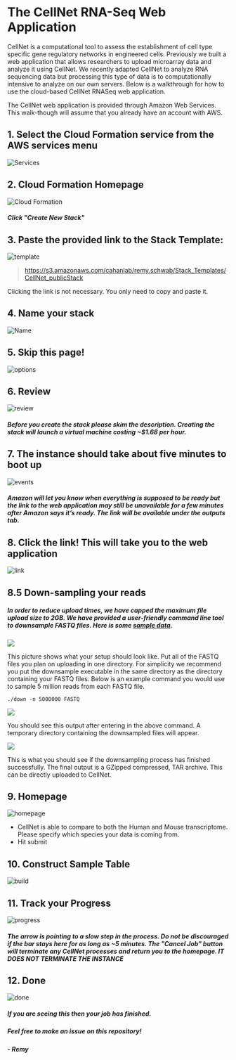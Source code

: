 # The CellNet RNA-Seq Web Application

CellNet is a computational tool to assess the establishment of cell type specific gene regulatory networks in engineered cells. Previously we built a web application that allows researchers to upload microarray data and analyze it using CellNet. We recently adapted CellNet to analyze RNA sequencing data but processing this type of data is to computationally intensive to analyze on our own servers. Below is a walkthrough for how to use the cloud-based CellNet RNASeq web application.

The CellNet web application is provided through Amazon Web Services. This walk-though will assume that you already have an account with AWS.

## 1. Select the Cloud Formation service from the AWS services menu

![Services](images/services.png)

## 2. Cloud Formation Homepage

![Cloud Formation](images/cloudFormation.png)

##### Click "Create New Stack"

## 3. Paste the provided link to the Stack Template:

![template](images/templateSelect.png)

>https://s3.amazonaws.com/cahanlab/remy.schwab/Stack_Templates/CellNet_publicStack

Clicking the link is not necessary. You only need to copy and paste it.

## 4. Name your stack

![Name](images/details.png)

## 5. Skip this page!

![options](images/options.png)

## 6. Review

![review](images/review.png)

##### Before you create the stack please skim the description. Creating the stack will launch a virtual machine costing ~$1.68 per hour.

## 7. The instance should take about five minutes to boot up

![events](images/events.png)

##### Amazon will let you know when everything is supposed to be ready but the link to the web application may still be unavailable for a few minutes after Amazon says it’s ready. The link will be available under the outputs tab.

## 8. Click the link! This will take you to the web application

![link](images/url.png)

## 8.5 Down-sampling your reads

##### In order to reduce upload times, we have capped the maximum file upload size to 2GB. We have provided a user-friendly command line tool to downsample FASTQ files. Here is some [sample data](https://s3.amazonaws.com/cahanlab/remy.schwab/app_data).

![](images/pre)

This picture shows what your setup should look like. Put all of the FASTQ files you plan on uploading in one directory. For simplicity we recommend you put the downsample executable in the same directory as the directory containing your FASTQ files. Below is an example command you would use to sample 5 million reads from each FASTQ file.



```shell
./down -n 5000000 FASTQ
```

![](images/run)

You should see this output after entering in the above command. A temporary directory containing the downsampled files will appear.

![](images/dun)

This is what you should see if the downsampling process has finished successfully. The final output is a GZipped compressed, TAR archive. This can be directly uploaded to CellNet.

## 9. Homepage
![homepage](images/home.png)
  
* CellNet is able to compare to both the Human and Mouse transcriptome. Please specify which species your data is coming from. 
* Hit submit

## 10. Construct Sample Table

![build](images/build.png)

## 11. Track your Progress

![progress](images/progress.png)

##### The arrow is pointing to a slow step in the process. Do not be discouraged if the bar stays here for as long as ~5 minutes. The "Cancel Job" button will terminate any CellNet processes and return you to the homepage. ***IT DOES NOT TERMINATE THE INSTANCE***

## 12. Done

![done](images/done.png)

##### If you are seeing this then your job has finished.

##### Feel free to make an issue on this repository!

##### - Remy

